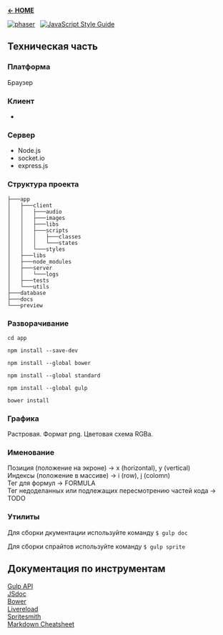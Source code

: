 [**← HOME**](README.md)  

[![phaser](https://raw.githubusercontent.com/photonstorm/phaser/master/v2/resources/Phaser%20Logo/Pixel%20Art/phaser_pixel_medium_flat.png)](http://phaser.io)   [![JavaScript Style Guide](https://img.shields.io/badge/code_style-standard-brightgreen.svg)](https://standardjs.com)

## Техническая часть

### Платформа
Браузер

### Клиент
*  

### Сервер
* Node.js
* socket.io
* express.js

### Структура проекта
```
├───app
│   ├───client
│   │   ├───audio
│   │   ├───images
│   │   ├───libs
│   │   ├───scripts
│   │   │   ├───classes
│   │   │   └───states
│   │   └───styles
│   ├───libs
│   ├───node_modules
│   ├───server
│   │   └───logs
│   ├───tests
│   └───utils
├───database
├───docs
└───preview
```

### Разворачивание
`cd app`  

`npm install --save-dev`  

`npm install --global bower`  

`npm install --global standard`  

`npm install --global gulp`  

`bower install`  


### Графика
Растровая.
Формат png.
Цветовая схема RGBa.

### Именование
Позиция (положение на экроне) → x (horizontal), y (vertical)  
Индексы (положение в массиве) → i (row), j (colomn)  
Тег для формул → FORMULA  
Тег недоделанных или подлежащих пересмотрению частей кода → TODO  

### Утилиты
Для сборки дкументации используйте команду
`$ gulp doc`

Для сборки спрайтов используйте команду
`$ gulp sprite`

## Документация по инструментам

[Gulp API](https://github.com/gulpjs/gulp/blob/master/docs/API.md)  
[JSdoc](http://usejsdoc.org/index.html)  
[Bower](https://bower.io/docs/api/)  
[Livereload](http://livereload.com/)  
[Spritesmith](https://github.com/twolfson/gulp.spritesmith)  
[Markdown Cheatsheet](https://github.com/adam-p/markdown-here/wiki/Markdown-Cheatsheet)  




